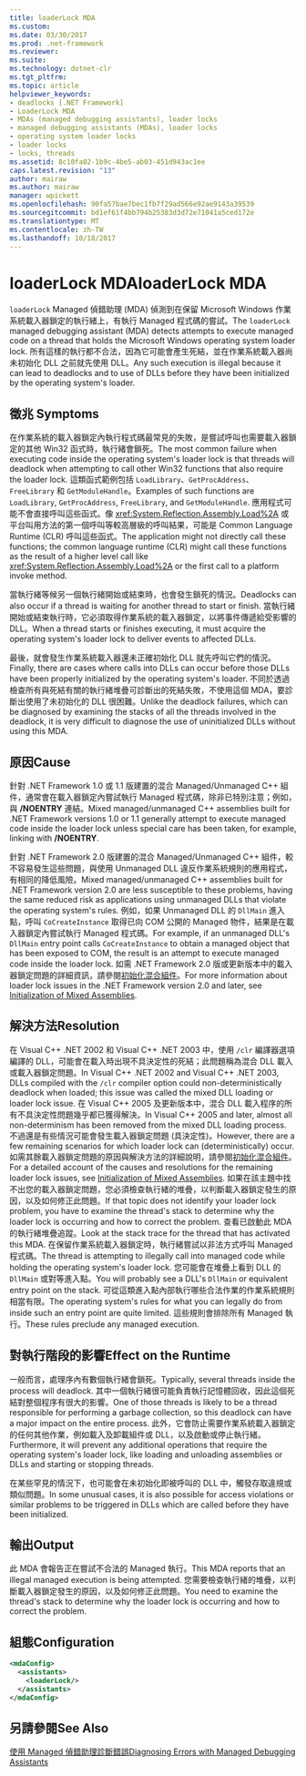 ```yaml
---
title: loaderLock MDA
ms.custom: 
ms.date: 03/30/2017
ms.prod: .net-framework
ms.reviewer: 
ms.suite: 
ms.technology: dotnet-clr
ms.tgt_pltfrm: 
ms.topic: article
helpviewer_keywords:
- deadlocks [.NET Framework]
- LoaderLock MDA
- MDAs (managed debugging assistants), loader locks
- managed debugging assistants (MDAs), loader locks
- operating system loader locks
- loader locks
- locks, threads
ms.assetid: 8c10fa02-1b9c-4be5-ab03-451d943ac1ee
caps.latest.revision: "13"
author: mairaw
ms.author: mairaw
manager: wpickett
ms.openlocfilehash: 90fa57bae7bec1fb7f29ad566e92ae9143a39539
ms.sourcegitcommit: bd1ef61f4bb794b25383d3d72e71041a5ced172e
ms.translationtype: MT
ms.contentlocale: zh-TW
ms.lasthandoff: 10/18/2017
---
```

# <a name="loaderlock-mda"></a><span data-ttu-id="2f04e-102">loaderLock MDA</span><span class="sxs-lookup"><span data-stu-id="2f04e-102">loaderLock MDA</span></span>
<span data-ttu-id="2f04e-103">`loaderLock` Managed 偵錯助理 (MDA) 偵測到在保留 Microsoft Windows 作業系統載入器鎖定的執行緒上，有執行 Managed 程式碼的嘗試。</span><span class="sxs-lookup"><span data-stu-id="2f04e-103">The `loaderLock` managed debugging assistant (MDA) detects attempts to execute managed code on a thread that holds the Microsoft Windows operating system loader lock.</span></span>  <span data-ttu-id="2f04e-104">所有這樣的執行都不合法，因為它可能會產生死結，並在作業系統載入器尚未初始化 DLL 之前就先使用 DLL。</span><span class="sxs-lookup"><span data-stu-id="2f04e-104">Any such execution is illegal because it can lead to deadlocks and to use of DLLs before they have been initialized by the operating system's loader.</span></span>  
  
## <a name="symptoms"></a><span data-ttu-id="2f04e-105">徵兆 </span><span class="sxs-lookup"><span data-stu-id="2f04e-105">Symptoms</span></span>  
 <span data-ttu-id="2f04e-106">在作業系統的載入器鎖定內執行程式碼最常見的失敗，是嘗試呼叫也需要載入器鎖定的其他 Win32 函式時，執行緒會鎖死。</span><span class="sxs-lookup"><span data-stu-id="2f04e-106">The most common failure when executing code inside the operating system's loader lock is that threads will deadlock when attempting to call other Win32 functions that also require the loader lock.</span></span>  <span data-ttu-id="2f04e-107">這類函式範例包括 `LoadLibrary`、`GetProcAddress`、`FreeLibrary` 和 `GetModuleHandle`。</span><span class="sxs-lookup"><span data-stu-id="2f04e-107">Examples of such functions are `LoadLibrary`, `GetProcAddress`, `FreeLibrary`, and `GetModuleHandle`.</span></span>  <span data-ttu-id="2f04e-108">應用程式可能不會直接呼叫這些函式。像 <xref:System.Reflection.Assembly.Load%2A> 或平台叫用方法的第一個呼叫等較高層級的呼叫結果，可能是 Common Language Runtime (CLR) 呼叫這些函式。</span><span class="sxs-lookup"><span data-stu-id="2f04e-108">The application might not directly call these functions; the common language runtime (CLR) might call these functions as the result of a higher level call like <xref:System.Reflection.Assembly.Load%2A> or the first call to a platform invoke method.</span></span>  
  
 <span data-ttu-id="2f04e-109">當執行緒等候另一個執行緒開始或結束時，也會發生鎖死的情況。</span><span class="sxs-lookup"><span data-stu-id="2f04e-109">Deadlocks can also occur if a thread is waiting for another thread to start or finish.</span></span>  <span data-ttu-id="2f04e-110">當執行緒開始或結束執行時，它必須取得作業系統的載入器鎖定，以將事件傳遞給受影響的 DLL。</span><span class="sxs-lookup"><span data-stu-id="2f04e-110">When a thread starts or finishes executing, it must acquire the operating system's loader lock to deliver events to affected DLLs.</span></span>  
  
 <span data-ttu-id="2f04e-111">最後，就會發生作業系統載入器還未正確初始化 DLL 就先呼叫它們的情況。</span><span class="sxs-lookup"><span data-stu-id="2f04e-111">Finally, there are cases where calls into DLLs can occur before those DLLs have been properly initialized by the operating system's loader.</span></span>  <span data-ttu-id="2f04e-112">不同於透過檢查所有與死結有關的執行緒堆疊可診斷出的死結失敗，不使用這個 MDA，要診斷出使用了未初始化的 DLL 很困難。</span><span class="sxs-lookup"><span data-stu-id="2f04e-112">Unlike the deadlock failures, which can be diagnosed by examining the stacks of all the threads involved in the deadlock, it is very difficult to diagnose the use of uninitialized DLLs without using this MDA.</span></span>  
  
## <a name="cause"></a><span data-ttu-id="2f04e-113">原因</span><span class="sxs-lookup"><span data-stu-id="2f04e-113">Cause</span></span>  
 <span data-ttu-id="2f04e-114">針對 .NET Framework 1.0 或 1.1 版建置的混合 Managed/Unmanaged C++ 組件，通常會在載入器鎖定內嘗試執行 Managed 程式碼，除非已特別注意；例如，與 **/NOENTRY** 連結。</span><span class="sxs-lookup"><span data-stu-id="2f04e-114">Mixed managed/unmanaged C++ assemblies built for .NET Framework versions 1.0 or 1.1 generally attempt to execute managed code inside the loader lock unless special care has been taken, for example, linking with **/NOENTRY**.</span></span>
  
 <span data-ttu-id="2f04e-115">針對 .NET Framework 2.0 版建置的混合 Managed/Unmanaged C++ 組件，較不容易發生這些問題，與使用 Unmanaged DLL 違反作業系統規則的應用程式，有相同的降低風險。</span><span class="sxs-lookup"><span data-stu-id="2f04e-115">Mixed managed/unmanaged C++ assemblies built for .NET Framework version 2.0 are less susceptible to these problems, having the same reduced risk as applications using unmanaged DLLs that violate the operating system's rules.</span></span>  <span data-ttu-id="2f04e-116">例如，如果 Unmanaged DLL 的 `DllMain` 進入點，呼叫 `CoCreateInstance` 取得已向 COM 公開的 Managed 物件，結果是在載入器鎖定內嘗試執行 Managed 程式碼。</span><span class="sxs-lookup"><span data-stu-id="2f04e-116">For example, if an unmanaged DLL's `DllMain` entry point calls `CoCreateInstance` to obtain a managed object that has been exposed to COM, the result is an attempt to execute managed code inside the loader lock.</span></span> <span data-ttu-id="2f04e-117">如需 .NET Framework 2.0 版或更新版本中的載入器鎖定問題的詳細資訊，請參閱[初始化混合組件](/cpp/dotnet/initialization-of-mixed-assemblies)。</span><span class="sxs-lookup"><span data-stu-id="2f04e-117">For more information about loader lock issues in the .NET Framework version 2.0 and later, see [Initialization of Mixed Assemblies](/cpp/dotnet/initialization-of-mixed-assemblies).</span></span>  
  
## <a name="resolution"></a><span data-ttu-id="2f04e-118">解決方法</span><span class="sxs-lookup"><span data-stu-id="2f04e-118">Resolution</span></span>  
 <span data-ttu-id="2f04e-119">在 Visual C++ .NET 2002 和 Visual C++ .NET 2003 中，使用 `/clr` 編譯器選項編譯的 DLL，可能會在載入時出現不具決定性的死結；此問題稱為混合 DLL 載入或載入器鎖定問題。</span><span class="sxs-lookup"><span data-stu-id="2f04e-119">In Visual C++ .NET 2002 and Visual C++ .NET 2003, DLLs compiled with the `/clr` compiler option could non-deterministically deadlock when loaded; this issue was called the mixed DLL loading or loader lock issue.</span></span> <span data-ttu-id="2f04e-120">在 Visual C++ 2005 及更新版本中，混合 DLL 載入程序的所有不具決定性問題幾乎都已獲得解決。</span><span class="sxs-lookup"><span data-stu-id="2f04e-120">In Visual C++ 2005 and later, almost all non-determinism has been removed from the mixed DLL loading process.</span></span> <span data-ttu-id="2f04e-121">不過還是有些情況可能會發生載入器鎖定問題 (具決定性)。</span><span class="sxs-lookup"><span data-stu-id="2f04e-121">However, there are a few remaining scenarios for which loader lock can (deterministically) occur.</span></span> <span data-ttu-id="2f04e-122">如需其餘載入器鎖定問題的原因與解決方法的詳細說明，請參閱[初始化混合組件](/cpp/dotnet/initialization-of-mixed-assemblies)。</span><span class="sxs-lookup"><span data-stu-id="2f04e-122">For a detailed account of the causes and resolutions for the remaining loader lock issues, see [Initialization of Mixed Assemblies](/cpp/dotnet/initialization-of-mixed-assemblies).</span></span> <span data-ttu-id="2f04e-123">如果在該主題中找不出您的載入器鎖定問題，您必須檢查執行緒的堆疊，以判斷載入器鎖定發生的原因，以及如何修正此問題。</span><span class="sxs-lookup"><span data-stu-id="2f04e-123">If that topic does not identify your loader lock problem, you have to examine the thread's stack to determine why the loader lock is occurring and how to correct the problem.</span></span> <span data-ttu-id="2f04e-124">查看已啟動此 MDA 的執行緒堆疊追蹤。</span><span class="sxs-lookup"><span data-stu-id="2f04e-124">Look at the stack trace for the thread that has activated this MDA.</span></span>  <span data-ttu-id="2f04e-125">在保留作業系統載入器鎖定時，執行緒嘗試以非法方式呼叫 Managed 程式碼。</span><span class="sxs-lookup"><span data-stu-id="2f04e-125">The thread is attempting to illegally call into managed code while holding the operating system's loader lock.</span></span>  <span data-ttu-id="2f04e-126">您可能會在堆疊上看到 DLL 的 `DllMain` 或對等進入點。</span><span class="sxs-lookup"><span data-stu-id="2f04e-126">You will probably see a DLL's `DllMain` or equivalent entry point on the stack.</span></span>  <span data-ttu-id="2f04e-127">可從這類進入點內部執行哪些合法作業的作業系統規則相當有限。</span><span class="sxs-lookup"><span data-stu-id="2f04e-127">The operating system's rules for what you can legally do from inside such an entry point are quite limited.</span></span>  <span data-ttu-id="2f04e-128">這些規則會排除所有 Managed 執行。</span><span class="sxs-lookup"><span data-stu-id="2f04e-128">These rules preclude any managed execution.</span></span>  
  
## <a name="effect-on-the-runtime"></a><span data-ttu-id="2f04e-129">對執行階段的影響</span><span class="sxs-lookup"><span data-stu-id="2f04e-129">Effect on the Runtime</span></span>  
 <span data-ttu-id="2f04e-130">一般而言，處理序內有數個執行緒會鎖死。</span><span class="sxs-lookup"><span data-stu-id="2f04e-130">Typically, several threads inside the process will deadlock.</span></span>  <span data-ttu-id="2f04e-131">其中一個執行緒很可能負責執行記憶體回收，因此這個死結對整個程序有很大的影響。</span><span class="sxs-lookup"><span data-stu-id="2f04e-131">One of those threads is likely to be a thread responsible for performing a garbage collection, so this deadlock can have a major impact on the entire process.</span></span>  <span data-ttu-id="2f04e-132">此外，它會防止需要作業系統載入器鎖定的任何其他作業，例如載入及卸載組件或 DLL，以及啟動或停止執行緒。</span><span class="sxs-lookup"><span data-stu-id="2f04e-132">Furthermore, it will prevent any additional operations that require the operating system's loader lock, like loading and unloading assemblies or DLLs and starting or stopping threads.</span></span>  
  
 <span data-ttu-id="2f04e-133">在某些罕見的情況下，也可能會在未初始化即被呼叫的 DLL 中，觸發存取違規或類似問題。</span><span class="sxs-lookup"><span data-stu-id="2f04e-133">In some unusual cases, it is also possible for access violations or similar problems to be triggered in DLLs which are called before they have been initialized.</span></span>  
  
## <a name="output"></a><span data-ttu-id="2f04e-134">輸出</span><span class="sxs-lookup"><span data-stu-id="2f04e-134">Output</span></span>  
 <span data-ttu-id="2f04e-135">此 MDA 會報告正在嘗試不合法的 Managed 執行。</span><span class="sxs-lookup"><span data-stu-id="2f04e-135">This MDA reports that an illegal managed execution is being attempted.</span></span>  <span data-ttu-id="2f04e-136">您需要檢查執行緒的堆疊，以判斷載入器鎖定發生的原因，以及如何修正此問題。</span><span class="sxs-lookup"><span data-stu-id="2f04e-136">You need to examine the thread's stack to determine why the loader lock is occurring and how to correct the problem.</span></span>  
  
## <a name="configuration"></a><span data-ttu-id="2f04e-137">組態</span><span class="sxs-lookup"><span data-stu-id="2f04e-137">Configuration</span></span>  
  
```xml  
<mdaConfig>  
  <assistants>  
    <loaderLock/>  
  </assistants>  
</mdaConfig>  
```  
  
## <a name="see-also"></a><span data-ttu-id="2f04e-138">另請參閱</span><span class="sxs-lookup"><span data-stu-id="2f04e-138">See Also</span></span>  
 [<span data-ttu-id="2f04e-139">使用 Managed 偵錯助理診斷錯誤</span><span class="sxs-lookup"><span data-stu-id="2f04e-139">Diagnosing Errors with Managed Debugging Assistants</span></span>](../../../docs/framework/debug-trace-profile/diagnosing-errors-with-managed-debugging-assistants.md)

